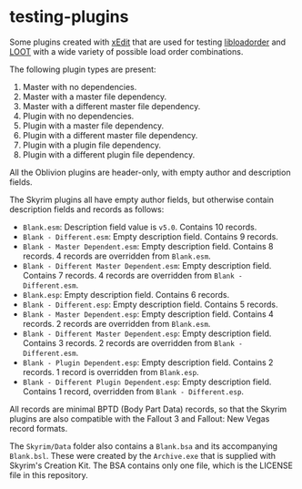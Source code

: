 testing-plugins
===============

Some plugins created with [xEdit](https://github.com/TES5Edit) that are used for testing [libloadorder](https://github.com/WrinklyNinja/libloadorder) and [LOOT](https://github.com/LOOT) with a wide variety of possible load order combinations.

The following plugin types are present:

1. Master with no dependencies.
2. Master with a master file dependency.
3. Master with a different master file dependency.
4. Plugin with no dependencies.
5. Plugin with a master file dependency.
6. Plugin with a different master file dependency.
7. Plugin with a plugin file dependency.
8. Plugin with a different plugin file dependency.

All the Oblivion plugins are header-only, with empty author and description fields.

The Skyrim plugins all have empty author fields, but otherwise contain description fields and records as follows:

* `Blank.esm`: Description field value is `v5.0`. Contains 10 records.
* `Blank - Different.esm`: Empty description field. Contains 9 records.
* `Blank - Master Dependent.esm`: Empty description field. Contains 8 records. 4 records are overridden from `Blank.esm`.
* `Blank - Different Master Dependent.esm`: Empty description field. Contains 7 records. 4 records are overridden from `Blank - Different.esm`.
* `Blank.esp`: Empty description field. Contains 6 records.
* `Blank - Different.esp`: Empty description field. Contains 5 records.
* `Blank - Master Dependent.esp`: Empty description field. Contains 4 records. 2 records are overridden from `Blank.esm`.
* `Blank - Different Master Dependent.esp`: Empty description field. Contains 3 records. 2 records are overridden from `Blank - Different.esm`.
* `Blank - Plugin Dependent.esp`: Empty description field. Contains 2 records. 1 record is overridden from `Blank.esp`.
* `Blank - Different Plugin Dependent.esp`: Empty description field. Contains 1 record, overridden from `Blank - Different.esp`.

All records are minimal BPTD (Body Part Data) records, so that the Skyrim plugins are also compatible with the Fallout 3 and Fallout: New Vegas record formats.

The `Skyrim/Data` folder also contains a `Blank.bsa` and its accompanying `Blank.bsl`. These were created by the `Archive.exe` that is supplied with Skyrim's Creation Kit. The BSA contains only one file, which is the LICENSE file in this repository.
